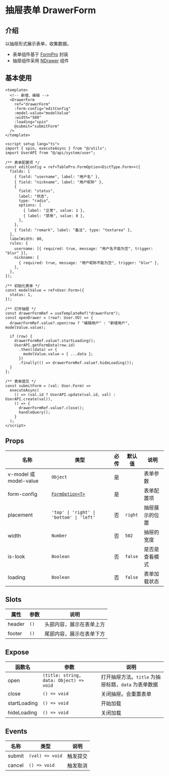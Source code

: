# 抽屉表单 DrawerForm

## 介绍

以抽屉形式展示表单，收集数据。

- 表单组件基于 [FormPro](/components/form-pro) 封装
- 抽屉组件采用 [NDrawer](https://www.naiveui.com/zh-CN/os-theme/components/drawer) 组件

## 基本使用

```vue [vue]
<template>
  <!-- 新增、编辑 -->
  <DrawerForm
    ref="drawerForm"
    :form-config="editConfig"
    :model-value="modelValue"
    :width="580"
    :loading="spin"
    @submit="submitForm"
  />
</template>

<script setup lang="ts">
import { spin, executeAsync } from "@/utils";
import UserAPI from "@/api/system/user";

/** 表单配置项 */
const editConfig = ref<TablePro.FormOption<DictType.Form>>({
  fields: [
    { field: "username", label: "用户名" },
    { field: "nickname", label: "用户昵称" },
    {
      field: "status",
      label: "状态",
      type: "radio",
      options: [
        { label: "正常", value: 1 },
        { label: "禁用", value: 0 },
      ],
    },
    { field: "remark", label: "备注", type: "textarea" },
  ],
  labelWidth: 80,
  rules: {
    username: [{ required: true, message: "用户名不能为空", trigger: "blur" }],
    nickname: [
      { required: true, message: "用户昵称不能为空", trigger: "blur" },
    ],
  },
});

/** 初始化表单 */
const modelValue = ref<User.Form>({
  status: 1,
});

/** 打开抽屉 */
const drawerFormRef = useTemplateRef("drawerForm");
const openDrawer = (row?: User.VO) => {
  drawerFormRef.value?.open(row ? "编辑用户" : "新增用户", modelValue.value);

  if (row) {
    drawerFormRef.value?.startLoading();
    UserAPI.getFormData(row.id)
      .then((data) => {
        modelValue.value = { ...data };
      })
      .finally(() => drawerFormRef.value?.hideLoading());
  }
};

/** 表单提交 */
const submitForm = (val: User.Form) =>
  executeAsync(
    () => (val.id ? UserAPI.update(val.id, val) : UserAPI.create(val)),
    () => {
      drawerFormRef.value?.close();
      handleQuery();
    }
  );
</script>
```

## Props

| 名称 | 类型 | 必传 | 默认值 | 说明 |
| --- | --- | :--: | --- | --- |
| v-model 或 model-value | `Object` | 是 | | 表单参数 |
| form-config | [`FormOption<T>`](/components/form-pro#formoption) | 是 | | 表单配置项 |
| placement | `'top' \| 'right' \| 'bottom' \| 'left'` | 否 | `right` | 抽屉展示的位置 |
| width | `Number` | 否 | `502` | 抽屉的宽度 |
| is-look | `Boolean` | 否 | `false` | 是否是查看模式 |
| loading | `Boolean` | 否 | `false` | 表单加载状态 |

## Slots

| 属性 | 参数 | 说明 |
| --- | --- | --- |
| header | `()` | 头部内容，展示在表单上方 |
| footer | `()` | 尾部内容，展示在表单下方 |

## Expose
| 函数名 | 参数 | 说明 |
| --- | --- | --- |
| open | `(title: string, data: Object) => void` | 打开抽屉方法。`title` 为抽屉标题，`data` 为表单数据|
| close | `() => void` | 关闭抽屉。会重置表单 |
| startLoading | `() => void` | 开始加载 |
| hideLoading | `() => void` | 关闭加载 |

## Events

| 名称 | 类型 | 说明 |
| --- | --- | --- |
| submit | `(val) => void` | 触发提交 |
| cancel | `() => void` | 触发取消 |
